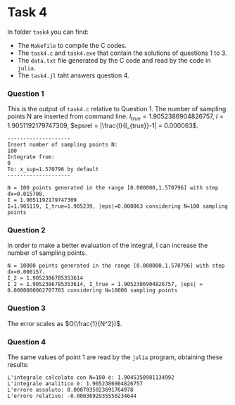 # Task 4

In folder `task4` you can find:

* The `Makefile` to compile the C codes.
* The `task4.c` and `task4.exe` that contain the solutions of questions 1 to 3.
* The `data.txt` file generated by the C code and read by the code in `julia`.
* The `task4.jl` taht answers question 4.


### Question 1
This is the output of `task4.c` relative to Question 1. The number of sampling points N are inserted from command line. $I_{true} = 1.9052386904826757$, $I = 1.9051192179747309$, $epsrel = |\frac{I}{I_{true}}-1| = 0.000063$.

```
--------------------
Insert number of sampling points N:
100
Integrate from:
0
To: x_sup=1.570796 by default
--------------------

N = 100 points generated in the range [0.000000,1.570796] with step dx=0.015708.
I = 1.9051192179747309
I=1.905119, I_true=1.905239, |eps|=0.000063 considering N=100 sampling points
```

### Question 2
In order to make a better evaluation of the integral, I can increase the number of sampling points.

```
N = 10000 points generated in the range [0.000000,1.570796] with step dx=0.000157.
I_2 = 1.9052386785353614
I_2 = 1.9052386785353614, I_true = 1.9052386904826757, |eps| = 0.0000000062707703 considering N=10000 sampling points
```

### Question 3
The error scales as $O(\frac{1}{N^2})$.


### Question 4
The same values of point 1 are read by the `julia` program, obtaining these results:

```
L'integrale calcolato con N=100 è: 1.9045350981134992
L'integrale analitico è: 1.9052386904826757
L'errore assoluto: 0.0007035923691764978
L'errore relativo: -0.0003692935550234644
```